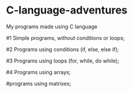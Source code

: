 # C-language-adventures
My programs made using C language


#1 Simple programs, without conditions or loops;

#2 Programs using conditions (if, else, else if);

#3 Programs using loops (for, while, do while);

#4 Programs using arrays;

#programs using matrixes;
